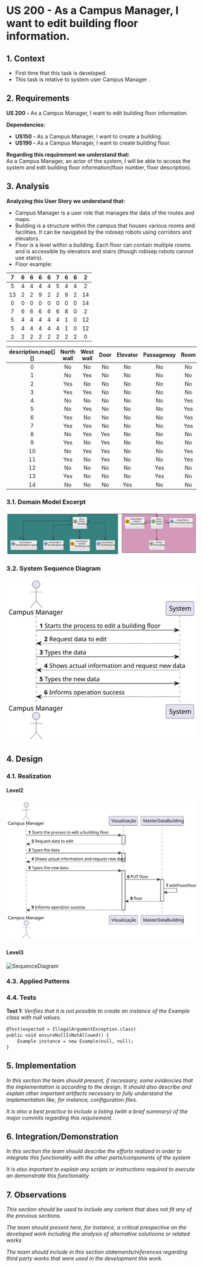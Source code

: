 # US 200 - As a Campus Manager, I want to edit building floor information.

## 1. Context

* First time that this task is developed.
* This task is relative to system user Campus Manager .

## 2. Requirements

**US 200 -** As a Campus Manager, I want to edit building floor information.

**Dependencies:**
- **US150 -** As a Campus Manager, I want to create a building.
- **US190 -** As a Campus Manager, I want to create building floor.

**Regarding this requirement we understand that:** <br>
As a Campus Manager, an actor of the system, I will be able to access the system and edit building floor information(floor number, floor description).

## 3. Analysis

**Analyzing this User Story we understand that:**
* Campus Manager is a user role that manages the data of the routes and maps.
* Building is a structure within the campus that houses various rooms and facilities. It can be navigated by the robisep robots using corridors and elevators.
* Floor is a level within a building. Each floor can contain multiple rooms and is accessible by elevators and stairs (though robisep robots cannot use stairs).
* Floor example:

|  7  |  6  |  6  |  6  |  6  |  7  |  6  |  6  |  2  |
|:---:|:---:|:---:|:---:|:---:|:---:|:---:|:---:|:---:|
|  5  |  4  |  4  |  4  |  4  |  5  |  4  |  4  |  2  |
| 13  |  2  |  2  |  9  |  2  |  2  |  9  |  2  | 14  |
|  0  |  0  |  0  |  0  |  0  |  0  |  0  |  0  | 14  |
|  7  |  6  |  6  |  6  |  6  |  6  |  8  |  0  |  2  |
|  5  |  4  |  4  |  4  |  4  |  4  |  1  |  0  | 12  |
|  5  |  4  |  4  |  4  |  4  |  4  |  1  |  0  | 12  |
|  2  |  2  |  2  |  2  |  2  |  2  |  2  |  2  |  0  |


| description.map[][] | North wall | West wall | Door | Elevator | Passageway | Room |
|:-------------------:|:----------:|:---------:|:----:|:--------:|:----------:|:----:|
|          0          |     No     |    No     |  No  |    No    |     No     |  No  |
|          1          |     No     |    Yes    |  No  |    No    |     No     |  No  |
|          2          |    Yes     |    No     |  No  |    No    |     No     |  No  |
|          3          |    Yes     |    Yes    |  No  |    No    |     No     |  No  |
|          4          |     No     |    No     |  No  |    No    |     No     | Yes  |
|          5          |     No     |    Yes    |  No  |    No    |     No     | Yes  |
|          6          |    Yes     |    No     |  No  |    No    |     No     | Yes  |
|          7          |    Yes     |    Yes    |  No  |    No    |     No     | Yes  |
|          8          |     No     |    Yes    | Yes  |    No    |     No     |  No  |
|          9          |    Yes     |    No     | Yes  |    No    |     No     |  No  |
|         10          |     No     |    Yes    | Yes  |    No    |     No     | Yes  |
|         11          |    Yes     |    No     | Yes  |    No    |     No     | Yes  |
|         12          |     No     |    No     |  No  |    No    |    Yes     |  No  |
|         13          |    Yes     |    No     |  No  |    No    |    Yes     |  No  |
|         14          |     No     |    No     |  No  |   Yes    |     No     |  No  |



### 3.1. Domain Model Excerpt
![DomainModelExcerpt](Diagrams/DomainModelExcerpt.svg)

### 3.2. System Sequence Diagram
![SystemSequenceDiagram](Diagrams/SystemSequenceDiagram.svg)

## 4. Design

### 4.1. Realization

#### Level2
![SequenceDiagram](Diagrams/SequenceDiagramLevel2.svg)

#### Level3
![SequenceDiagram](Diagrams/SequenceDiagramLevel3.svg)


### 4.3. Applied Patterns

### 4.4. Tests

**Test 1:** *Verifies that it is not possible to create an instance of the Example class with null values.*

```
@Test(expected = IllegalArgumentException.class)
public void ensureNullIsNotAllowed() {
	Example instance = new Example(null, null);
}
````

## 5. Implementation

*In this section the team should present, if necessary, some evidencies that the implementation is according to the design. It should also describe and explain other important artifacts necessary to fully understand the implementation like, for instance, configuration files.*

*It is also a best practice to include a listing (with a brief summary) of the major commits regarding this requirement.*

## 6. Integration/Demonstration

*In this section the team should describe the efforts realized in order to integrate this functionality with the other parts/components of the system*

*It is also important to explain any scripts or instructions required to execute an demonstrate this functionality*

## 7. Observations

*This section should be used to include any content that does not fit any of the previous sections.*

*The team should present here, for instance, a critical prespective on the developed work including the analysis of alternative solutioons or related works*

*The team should include in this section statements/references regarding third party works that were used in the development this work.*
